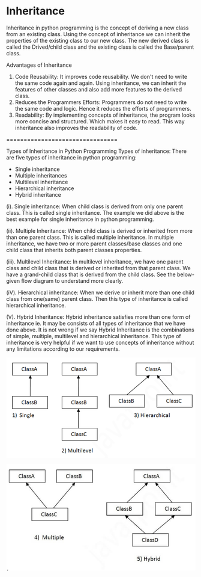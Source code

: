 # Inheritance

Inheritance in python programming is the concept of deriving a new class from an existing class.
Using the concept of inheritance we can inherit the properties of the existing class to our new class.
The new derived class is called the Drived/child class and the existing class is called the Base/parent class.

Advantages of Inheritance

1. Code Reusability: It improves code reusability. We don't need to write the same code again and again.
   Using inheritance, we can inherit the features of other classes and also add more features to the derived class.
2. Reduces the Programmers Efforts: Programmers do not need to write the same code and logic.
   Hence it reduces the efforts of programmers.
3. Readability: By implementing concepts of inheritance, the program looks more concise and structured. Which makes it
   easy to read. This way inheritance also improves the readability of code.

================================

Types of Inheritance in Python Programming
Types of inheritance: There are five types of inheritance in python programming:

- Single inheritance
- Multiple inheritances
- Multilevel inheritance
- Hierarchical inheritance
- Hybrid inheritance

(i). Single inheritance: When child class is derived from only one parent class.
This is called single inheritance. The example we did above is the best example for single inheritance
in python programming.

(ii). Multiple Inheritance: When child class is derived or inherited from more than one parent class.
This is called multiple inheritance. In multiple inheritance, we have two or more parent classes/base classes
and one child class that inherits both parent classes properties.

(iii). Multilevel Inheritance: In multilevel inheritance, we have one parent class and child class that is derived
or inherited from that parent class. We have a grand-child class that is derived from the child class.
See the below-given flow diagram to understand more clearly.

(iV). Hierarchical inheritance: When we derive or inherit more than one child class from one(same) parent class.
Then this type of inheritance is called hierarchical inheritance.

(V). Hybrid Inheritance: Hybrid inheritance satisfies more than one form of inheritance
ie. It may be consists of all types of inheritance that we have done above.
It is not wrong if we say Hybrid Inheritance is the combinations of simple, multiple, multilevel and
hierarchical inheritance. This type of inheritance is very helpful if we want to use concepts of inheritance
without any limitations according to our requirements.

![](image/0105_Type_of_Inheritance/1647771237748.png)

![](image/0105_Type_of_Inheritance/1647771257610.png)
